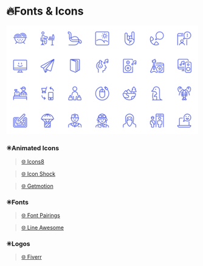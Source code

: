 # 🔥Fonts & Icons

<img alt="Speed" width="700px" src="/assets/images/icons.png"/>

### ✳Animated Icons

> [🌐 Icons8](https://icons8.com/animated-icons)

> [🌐 Icon Shock](https://www.iconshock.com/svg-icons/)

> [🌐 Getmotion](https://www.getmotion.io/)

### ✳Fonts

> [🌐 Font Pairings](https://fontpairings.bypeople.com/)

> [🌐 Line Awesome](https://icons8.com/line-awesome)

### ✳Logos

> [🌐 Fiverr](https://www.fiverr.com/logo-maker)
